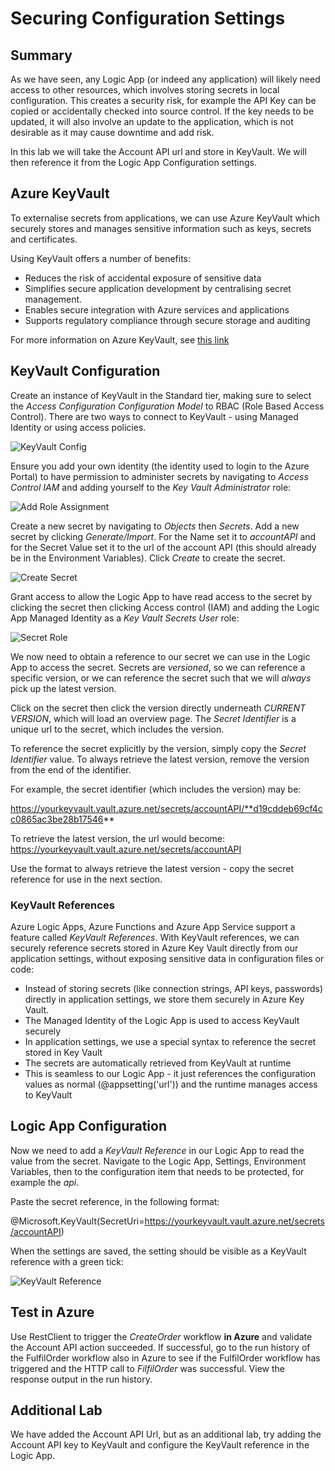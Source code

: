 # Securing Configuration Settings

## Summary

As we have seen, any Logic App (or indeed any application) will likely need access to other resources, which involves storing secrets in local configuration. This creates a security risk, for example the API Key can be copied or accidentally checked into source control. If the key needs to be updated, it will also involve an update to the application, which is not desirable as it may cause downtime and add risk.

In this lab we will take the Account API url and store in KeyVault. We will then reference it from the Logic App Configuration settings.

## Azure KeyVault

To externalise secrets from applications, we can use Azure KeyVault which securely stores and manages sensitive information such as keys, secrets and certificates.

Using KeyVault offers a number of benefits:

- Reduces the risk of accidental exposure of sensitive data
- Simplifies secure application development by centralising secret management.
- Enables secure integration with Azure services and applications
- Supports regulatory compliance through secure storage and auditing

For more information on Azure KeyVault, see [this link](https://azure.microsoft.com/en-us/products/key-vault/?msockid=114eea6dcb5c6b2c1bc7ffb2ca756a0a)

## KeyVault Configuration

Create an instance of KeyVault in the Standard tier, making sure to select the *Access Configuration Configuration Model* to RBAC (Role Based Access Control). There are two ways to connect to KeyVault - using Managed Identity or using access policies.

![KeyVault Config](<images/Keyvault Access Configuration.png>)

Ensure you add your own identity (the identity used to login to the Azure Portal) to have permission to administer secrets by navigating to *Access Control IAM* and adding yourself to the *Key Vault Administrator* role:

![Add Role Assignment](<images/KeyVault - Add Role Assignment.png>)

Create a new secret by navigating to *Objects* then *Secrets*. Add a new secret by clicking *Generate/Import*. For the Name set it to *accountAPI* and for the Secret Value set it to the url of the account API (this should already be in the Environment Variables). Click *Create* to create the secret.

![Create Secret](<images/KeyVault - Create Secret.png>)

Grant access to allow the Logic App to have read access to the secret by clicking the secret then clicking Access control (IAM) and adding the Logic App Managed Identity as a *Key Vault Secrets User* role:

![Secret Role](<images/KeyVault - Add Role Assingment Secret.png>)

We now need to obtain a reference to our secret we can use in the Logic App to access the secret. Secrets are *versioned*, so we can reference a specific version, or we can reference the secret such that we will *always* pick up the latest version.

Click on the secret then click the version directly underneath *CURRENT VERSION*, which will load an overview page. The *Secret Identifier* is a unique url to the secret, which includes the version.

To reference the secret explicitly by the version, simply copy the *Secret Identifier* value. To always retrieve the latest version, remove the version from the end of the identifier.

For example, the secret identifier (which includes the version) may be:

https://yourkeyvault.vault.azure.net/secrets/accountAPI/**d19cddeb69cf4cc0865ac3be28b17546**

To retrieve the latest version, the url would become:
https://yourkeyvault.vault.azure.net/secrets/accountAPI

Use the format to always retrieve the latest version - copy the secret reference for use in the next section.


### KeyVault References

Azure Logic Apps, Azure Functions and Azure App Service support a feature called *KeyVault References*. With KeyVault references, we can securely reference secrets stored in Azure Key Vault directly from our application settings, without exposing sensitive data in configuration files or code:

- Instead of storing secrets (like connection strings, API keys, passwords) directly in application settings, we store them securely in Azure Key Vault.
- The Managed Identity of the Logic App is used to access KeyVault securely
- In application settings, we use a special syntax to reference the secret stored in Key Vault
- The secrets are automatically retrieved from KeyVault at runtime
- This is seamless to our Logic App - it just references the configuration values as normal (@appsetting('url')) and the runtime manages access to KeyVault

## Logic App Configuration

Now we need to add a *KeyVault Reference* in our Logic App to read the value from the secret. Navigate to the Logic App, Settings, Environment Variables, then to the configuration item that needs to be protected, for example the *api*.

Paste the secret reference, in the following format:

@Microsoft.KeyVault(SecretUri=https://yourkeyvault.vault.azure.net/secrets/accountAPI)

When the settings are saved, the setting should be visible as a KeyVault reference with a green tick:

![KeyVault Reference](<images/Logic App - KeyVault Reference.png>)

## Test in Azure

Use RestClient to trigger the *CreateOrder* workflow **in Azure** and validate the Account API  action succeeded. If successful, go to the run history of the FulfilOrder workflow also in Azure to see if the FulfilOrder workflow has triggered and the HTTP call to *FilfilOrder* was successful. View the response output in the run history.

## Additional Lab

We have added the Account API Url, but as an additional lab, try adding the Account API key to KeyVault and configure the KeyVault reference in the Logic App.

